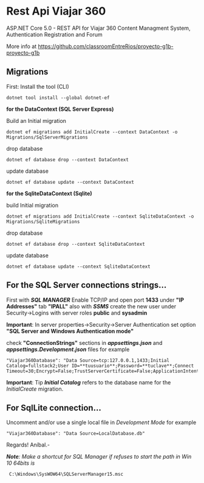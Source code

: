 
# Rest Api Viajar 360 

ASP.NET Core 5.0 - REST API for Viajar 360 Content Managment System, Authentication Registration and Forum

More info at https://github.com/classroomEntreRios/proyecto-g1b-proyecto-g1b

## Migrations
First: Install the tool (CLI) 

    dotnet tool install --global dotnet-ef

**for the DataContext (SQL Server Express)**

Build  an Initial migration 

    dotnet ef migrations add InitialCreate --context DataContext -o Migrations/SqlServerMigrations

drop database 

    dotnet ef database drop --context DataContext

update database 

    dotnet ef database update --context DataContext

**for the SqliteDataContext (Sqlite)**

build Initial migration

    dotnet ef migrations add InitialCreate --context SqliteDataContext -o Migrations/SqliteMigrations

drop database

    dotnet ef database drop --context SqliteDataContext

update database

    dotnet ef database update --context SqliteDataContext

## For the SQL Server connections strings...
First with ***SQL MANAGER*** Enable TCP/IP and open port **1433** under **"IP Addresses"** tab **"IPALL"** 
also with ***SSMS*** create the new user under Security->Logins  with server roles **public** and **sysadmin**

**Important**: In server properties->Security->Server Authentication set option **"SQL Server and Windows Authentication mode"**

check **"ConnectionStrings"** sections in ***appsettings.json*** and ***appsettings.Development.json***
files for example 

    "Viajar360Database": "Data Source=tcp:127.0.0.1,1433;Initial Catalog=fullstack2;User ID=**tuusuario**;Password=**tuclave**;Connect Timeout=30;Encrypt=False;TrustServerCertificate=False;ApplicationIntent=ReadWrite;MultiSubnetFailover=False"

**Important**: Tip ***Initial Catalog*** refers to the database name for the *InitialCreate* migration.

## For SqlLite connection...
Uncomment and/or use a single local file in *Development Mode*
for example

    "Viajar360Database": "Data Source=LocalDatabase.db"

Regards!
Aníbal.-

***Note**: Make a shortcut for SQL Manager if refuses to start the path in Win 10 64bits is*

     C:\Windows\SysWOW64\SQLServerManager15.msc


